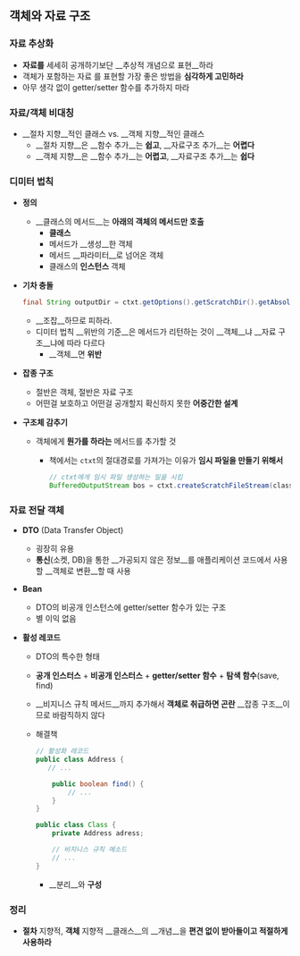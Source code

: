## 객체와 자료 구조

### 자료 추상화

- __자료를__ 세세히 공개하기보단 __추상적 개념으로 표현__하라
- 객체가 포함하는 자료 를 표현할 가장 좋은 방법을 __심각하게 고민하라__
- 아무 생각 없이 getter/setter 함수를 추가하지 마라

### 자료/객체 비대칭

- __절차 지향__적인 클래스 vs. __객체 지향__적인 클래스
  - __절차 지향__은 __함수 추가__는 __쉽고__, __자료구조 추가__는 __어렵다__
  - __객체 지향__은 __함수 추가__는 __어렵고__, __자료구조 추가__는 __쉽다__

### 디미터 법칙

- __정의__

  - __클래스의 메서드__는 __아래의 객체의 메서드만 호출__
    - __클래스__
    - 메서드가 __생성__한 객체
    - 메서드 __파라미터__로 넘어온 객체
    - 클래스의 __인스턴스__ 객체

- __기차 충돌__

  ```java
  final String outputDir = ctxt.getOptions().getScratchDir().getAbsolutePath();
  ```

  - __조잡__하므로 피하라.
  - 디미터 법칙 __위반의 기준__은 메서드가 리턴하는 것이 __객체__냐 __자료 구조__냐에 따라 다르다
    - __객체__면 __위반__


- __잡종 구조__

  - 절반은 객체, 절반은 자료 구조
  - 어떤걸 보호하고 어떤걸 공개할지 확신하지 못한 __어중간한 설계__

- __구조체 감추기__

  - 객체에게 __뭔가를 하라는__ 메서드를 추가할 것

    - 책에서는 `ctxt`의 절대경로를 가져가는 이유가 __임시 파일을 만들기 위해서__

      ```java
      // ctxt에게 임시 파일 생성하는 일을 시킴
      BufferedOutputStream bos = ctxt.createScratchFileStream(classFileName);
      ```

### 자료 전달 객체

- __DTO__ (Data Transfer Object)
  - 굉장히 유용
  - __통신__(소켓, DB)을 통한 __가공되지 않은 정보__를 애플리케이션 코드에서 사용할 __객체로 변환__할 때 사용
- __Bean__
  - DTO의 비공개 인스턴스에 getter/setter 함수가 있는 구조
  - 별 이익 없음


- __활성 레코드__

  - DTO의 특수한 형태

  - __공개 인스터스__ + __비공개 인스터스__ + __getter/setter 함수__ + __탐색 함수__(save, find)

  - __비지니스 규칙 메서드__까지 추가해서 __객체로 취급하면 곤란__
    __잡종 구조__이므로 바람직하지 않다

  - 해결책

    ```java
    // 활성화 레코드
    public class Address {
       // ...

    	public boolean find() {
        	// ...
    	}
    }

    public class Class {
    	private Address adress;

    	// 비지니스 규칙 메소드
    	// ...
    }
    ```

    - __분리__와 __구성__

### 정리

- __절차__ 지향적, __객체__ 지향적 __클래스__의 __개념__을 __편견 없이 받아들이고 적절하게 사용하라__